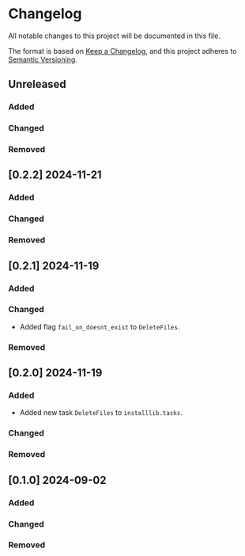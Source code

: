 # Changelog

All notable changes to this project will be documented in this file.

The format is based on [Keep a Changelog](https://keepachangelog.com/en/1.0.0/),
and this project adheres to [Semantic Versioning](https://semver.org/spec/v2.0.0.html).

## Unreleased

### Added

### Changed

### Removed


## [0.2.2] 2024-11-21

### Added

### Changed

### Removed


## [0.2.1] 2024-11-19

### Added

### Changed

* Added flag `fail_on_doesnt_exist` to `DeleteFiles`.

### Removed


## [0.2.0] 2024-11-19

### Added

* Added new task `DeleteFiles` to `installlib.tasks`.

### Changed

### Removed


## [0.1.0] 2024-09-02

### Added

### Changed

### Removed

